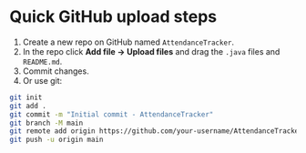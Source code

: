 
# Quick GitHub upload steps
1. Create a new repo on GitHub named `AttendanceTracker`.
2. In the repo click **Add file → Upload files** and drag the `.java` files and `README.md`.
3. Commit changes.
4. Or use git:
```bash
git init
git add .
git commit -m "Initial commit - AttendanceTracker"
git branch -M main
git remote add origin https://github.com/your-username/AttendanceTracker.git
git push -u origin main
